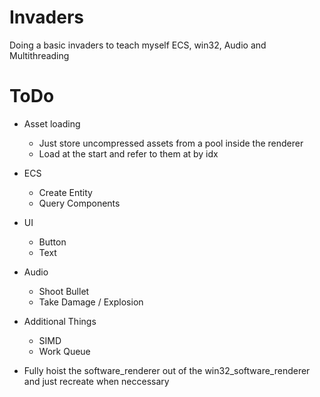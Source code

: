 # Invaders
Doing a basic invaders to teach myself ECS, win32, Audio and Multithreading


# ToDo

* Asset loading
    * Just store uncompressed assets from a pool inside the renderer
    * Load at the start and refer to them at by idx

* ECS
    * Create Entity
    * Query Components

* UI 
    * Button
    * Text 

* Audio
    * Shoot Bullet
    * Take Damage / Explosion

* Additional Things 
    * SIMD 
    * Work Queue

* Fully hoist the software_renderer out of the win32_software_renderer and just recreate when neccessary
